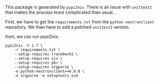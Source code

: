 This package is generated by `pypi2nix`. There is an issue with
`unittest2` that makes the process more complicated than usual...

First, we have to get the `requirements.txt` from the
`python-neutronclient` repository. We then have to add a patched `unittest2`
version.

then, we can run pypi2nix:

```
pypi2nix -V 2.7 \
    -r requirements.txt \
    --setup-requires traceback2 \
    --setup-requires six \
    --setup-requires pbr \
    --setup-requires argparse \
    -e python-neutronclient==6.9.0 \
    -e argparse -e setuptools_scm
```
